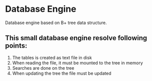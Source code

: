 # Database Engine
Database engine based on B+ tree data structure.

## This small database engine resolve following points:
1. The tables is created as text file in disk
2. When reading the file, it must be mounted to the tree in memory
3. Searches are done on the tree
4. When updating the tree the file must be updated
